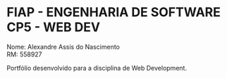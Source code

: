 # FIAP - ENGENHARIA DE SOFTWARE CP5 - WEB DEV  

Nome: Alexandre Assis do Nascimento  
RM: 558927

Portfólio desenvolvido para a disciplina de Web Development.
